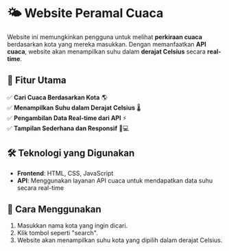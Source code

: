 # 🌤️ Website Peramal Cuaca  

Website ini memungkinkan pengguna untuk melihat **perkiraan cuaca** berdasarkan kota yang mereka masukkan. Dengan memanfaatkan **API cuaca**, website akan menampilkan suhu dalam **derajat Celsius** secara **real-time**.  

## 🔹 Fitur Utama  
✅ **Cari Cuaca Berdasarkan Kota** 🌎  
✅ **Menampilkan Suhu dalam Derajat Celsius** 🌡️  
✅ **Pengambilan Data Real-time dari API** ⚡  
✅ **Tampilan Sederhana dan Responsif** 📱💻  

## 🛠 Teknologi yang Digunakan  
- **Frontend**: HTML, CSS, JavaScript  
- **API**: Menggunakan layanan API cuaca untuk mendapatkan data suhu secara real-time  

## 📌 Cara Menggunakan  
1. Masukkan nama kota yang ingin dicari.  
2. Klik tombol seperti "search".  
3. Website akan menampilkan suhu kota yang dipilih dalam derajat Celsius.  
